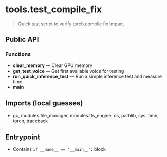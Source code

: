 # tools.test_compile_fix

> Quick test script to verify torch.compile fix impact

## Public API


### Functions
- **clear_memory** — Clear GPU memory
- **get_test_voice** — Get first available voice for testing
- **run_quick_inference_test** — Run a simple inference test and measure time
- **main**

## Imports (local guesses)
- gc, modules.file_manager, modules.tts_engine, os, pathlib, sys, time, torch, traceback

## Entrypoint
- Contains `if __name__ == '__main__':` block
